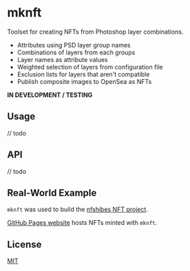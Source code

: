 # mknft

Toolset for creating NFTs from Photoshop layer combinations.

- Attributes using PSD layer group names
- Combinations of layers from each groups
- Layer names as attribute values
- Weighted selection of layers from configuration file
- Exclusion lists for layers that aren't compatible
- Publish composite images to OpenSea as NFTs

**IN DEVELOPMENT / TESTING**

## Usage

// todo

## API

// todo

## Real-World Example

`mknft` was used to build the [nfshibes NFT project](https://github.com/nfshibes/nfshibes.github.io).

[GitHub Pages website](http://nfshibes.com) hosts NFTs minted with `mknft`.

## License

[MIT](LICENSE)
